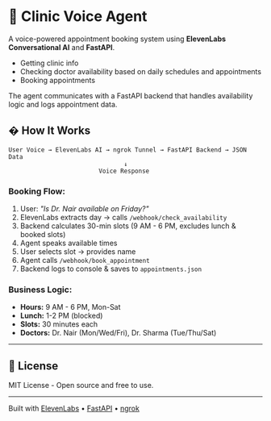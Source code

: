 # 🏥 Clinic Voice Agent

A voice-powered appointment booking system using **ElevenLabs Conversational AI** and **FastAPI**.

- Getting clinic info
- Checking doctor availability based on daily schedules and appointments
- Booking appointments

The agent communicates with a FastAPI backend that handles availability logic and logs appointment data.

## � How It Works

```
User Voice → ElevenLabs AI → ngrok Tunnel → FastAPI Backend → JSON Data
                                ↓
                         Voice Response
```

### Booking Flow:
1. User: *"Is Dr. Nair available on Friday?"*
2. ElevenLabs extracts day → calls `/webhook/check_availability`
3. Backend calculates 30-min slots (9 AM - 6 PM, excludes lunch & booked slots)
4. Agent speaks available times
5. User selects slot → provides name
6. Agent calls `/webhook/book_appointment`
7. Backend logs to console & saves to `appointments.json`

### Business Logic:
- **Hours:** 9 AM - 6 PM, Mon-Sat
- **Lunch:** 1-2 PM (blocked)
- **Slots:** 30 minutes each
- **Doctors:** Dr. Nair (Mon/Wed/Fri), Dr. Sharma (Tue/Thu/Sat)

---


## 📄 License

MIT License - Open source and free to use.

---

Built with [ElevenLabs](https://elevenlabs.io) • [FastAPI](https://fastapi.tiangolo.com) • [ngrok](https://ngrok.com)
